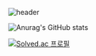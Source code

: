 
![header](https://capsule-render.vercel.app/api?type=wave&color=auto&height=300&section=header&text=Hdddhdd%20&fontSize=90)

![Anurag's GitHub stats](https://github-readme-stats.vercel.app/api?username=hdddhdd&show_icons=true&theme=transparent)

[![Solved.ac
프로필](http://mazassumnida.wtf/api/v2/generate_badge?boj=hdddhdd)](https://solved.ac/hdddhdd)
